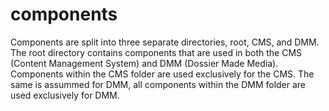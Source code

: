 # components
Components are split into three separate directories, root, CMS, and DMM. The root directory contains components that are used in both the CMS (Content Management System) and DMM (Dossier Made Media). Components within the CMS folder are used exclusively for the CMS. The same is assummed for DMM, all components within the DMM folder are used exclusively for DMM.